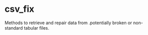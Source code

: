 # csv_fix
Methods to retrieve and repair data from .potentially broken or non-standard tabular files. 
